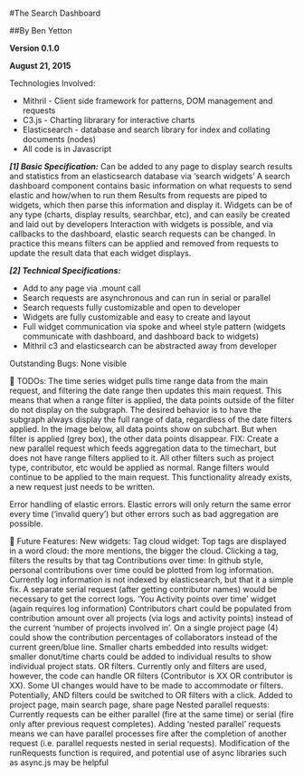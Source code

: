 #The Search Dashboard

##By Ben Yetton

**Version 0.1.0**

**August 21, 2015**

Technologies Involved:
- Mithril - Client side framework for patterns, DOM management and requests
- C3.js -  Charting librarary for interactive charts
- Elasticsearch - database and search library for index and collating documents (nodes)
- All code is in Javascript

***[1] Basic Specification:***
Can be added to any page to display search results and statistics from an elasticsearch database via ‘search widgets’
A search dashboard component contains basic information on what requests to send elastic and how/when to run them
Results from requests are piped to widgets, which then parse this information and display it.
Widgets can be of any type (charts, display results, searchbar, etc), and can easily be created and laid out by developers
Interaction with widgets is possible, and via callbacks to the dashboard, elastic search requests can be changed. In practice this means filters can be applied and removed from requests to update the result data that each widget displays.  

***[2] Technical Specifications:***
- Add to any page via .mount call
- Search requests are asynchronous and can run in serial or parallel
- Search requests fully customizable and open to developer
- Widgets are fully customizable and easy to create and layout
- Full widget communication via spoke and wheel style pattern (widgets communicate with dashboard, and dashboard back to widgets)
- Mithril c3 and elasticsearch can be abstracted away from developer


Outstanding Bugs:
None visible



TODOs:
The time series widget pulls time range data from the main request, and filtering the date range then updates this main request. This means that when a range filter is applied, the data points outside of the filter do not display on the subgraph. The desired behavior is to have the subgraph always display the full range of data, regardless of the date filters applied. In the image below, all data points show on subchart.
But when filter is applied (grey box), the other data points disappear.
FIX:
Create a new parallel request which feeds aggregation data to the timechart, but does not have range filters applied to it. All other filters such as project type, contributor, etc would be applied as normal. Range filters would continue to be applied to the main request. This functionality already exists, a new request just needs to be written.


Error handling of elastic errors. Elastic errors will only return the same error every time (‘invalid query’) but other errors such as bad aggregation are possible.



Future Features:
New widgets: 
Tag cloud widget: Top tags are displayed in a word cloud: the more mentions, the bigger the cloud. Clicking a tag, filters the results by that tag
Contributions over time: In github style, personal contributions over time could be plotted from log information. Currently log information is not indexed by elasticsearch, but that it a simple fix. A separate serial request (after getting contributor names) would be necessary to get the correct logs.
‘You Activity points over time’ widget (again requires log information)
Contributors chart could be populated from contribution amount over all projects (via logs  and activity points) instead of the current ‘number of projects involved in’. 
On a single project page (4) could show the contribution percentages of collaborators instead of the current green/blue line.
Smaller charts embedded into results widget: smaller donut/time charts could be added to individual results to show individual project stats.
OR filters. Currently only and filters are used, however, the code can handle OR filters (Contributor is XX OR contributor is XX). Some UI changes would have to be made to accommodate or filters. Potentially, AND filters could be switched to OR filters with a click.
Added to project page, main search page, share page
Nested parallel requests: Currently requests can be either parallel (fire at the same time) or serial (fire only after previous request completes). Adding ‘nested parallel’ requests means we can have parallel processes fire after the completion of another request (i.e. parallel requests nested in serial requests). Modification of the runRequests function is required, and potential use of async libraries such as async.js may be helpful




